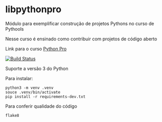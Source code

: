 # libpythonpro
Módulo para exemplificar construção de projetos Pythons no curso de Pythools

Nesse curso é ensinado como contribuir com projetos de código aberto

Link para o curso [Python Pro](https://www.python.pro.br/)

[![Build Status](https://travis-ci.com/buddygn/libpythonpro.svg?branch=main)](https://travis-ci.org/buddygn/libpythonpro)

Suporte a versão 3 do Python

Para instalar:

```
python3 -m venv .venv
souce .venv/bin/activate
pip install -r requirements-dev.txt
```

Para conferir qualidade do código

```
flake8
```

